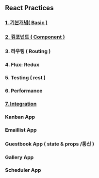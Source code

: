 ## React Practices

### <a href="https://github.com/Sewonzzang123/react-practices/tree/main/basic"> 1. 기본개념( Basic ) </a>

### <a href="https://github.com/Sewonzzang123/react-practices/tree/main/component">2. 컴포넌트 ( Component )</a>

### 3. 라우팅 ( Routing )

### 4. Flux: Redux

### 5. Testing ( rest )

### 6. Performance

### <a href="https://github.com/Sewonzzang123/react-practices/tree/main/Integration">7. Integration</a>

### Kanban App

### Emaillist App

### Guestbook App ( state & props /통신 )

### Gallery App

### Scheduler App
